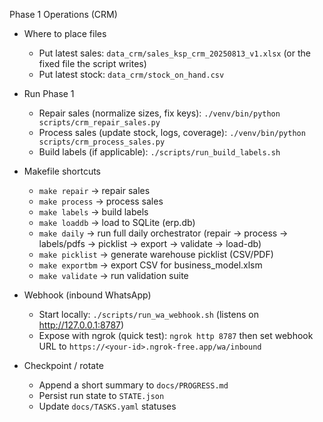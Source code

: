 Phase 1 Operations (CRM)

- Where to place files
  - Put latest sales: `data_crm/sales_ksp_crm_20250813_v1.xlsx` (or the fixed file the script writes)
  - Put latest stock: `data_crm/stock_on_hand.csv`

- Run Phase 1
  - Repair sales (normalize sizes, fix keys):
    `./venv/bin/python scripts/crm_repair_sales.py`
  - Process sales (update stock, logs, coverage):
    `./venv/bin/python scripts/crm_process_sales.py`
  - Build labels (if applicable):
    `./scripts/run_build_labels.sh`

- Makefile shortcuts
  - `make repair` → repair sales
  - `make process` → process sales
  - `make labels` → build labels
  - `make loaddb` → load to SQLite (erp.db)
  - `make daily` → run full daily orchestrator (repair → process → labels/pdfs → picklist → export → validate → load-db)
  - `make picklist` → generate warehouse picklist (CSV/PDF)
  - `make exportbm` → export CSV for business_model.xlsm
  - `make validate` → run validation suite

- Webhook (inbound WhatsApp)
  - Start locally: `./scripts/run_wa_webhook.sh` (listens on http://127.0.0.1:8787)
  - Expose with ngrok (quick test): `ngrok http 8787` then set webhook URL to `https://<your-id>.ngrok-free.app/wa/inbound`

- Checkpoint / rotate
  - Append a short summary to `docs/PROGRESS.md`
  - Persist run state to `STATE.json`
  - Update `docs/TASKS.yaml` statuses

